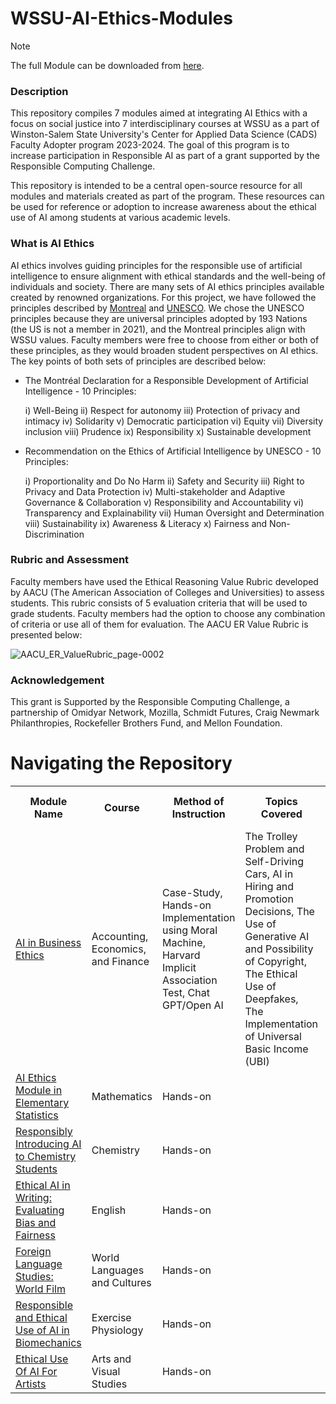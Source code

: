 # WSSU-AI-Ethics-Modules
> [!NOTE]
> The full Module can be downloaded from [here](https://drive.google.com/file/d/1XVbj04_j2b49-tNwXNyGlcT-yGu8LV0Z/view?usp=sharing). 
### Description
This repository compiles 7 modules aimed at integrating AI Ethics with a focus on social justice into 7 interdisciplinary courses at WSSU as a part of Winston-Salem State University's Center for Applied Data Science (CADS) Faculty Adopter program 2023-2024. The goal of this program is to increase participation in Responsible AI as part of a grant supported by the Responsible Computing Challenge.

This repository is intended to be a central open-source resource for all modules and materials created as part of the program. These resources can be used for reference or adoption to increase awareness about the ethical use of AI among students at various academic levels.

### What is AI Ethics 
AI ethics involves guiding principles for the responsible use of artificial intelligence to ensure alignment with ethical standards and the well-being of individuals and society. There are many sets of AI ethics principles available created by renowned organizations. For this project, we have followed the principles described by [Montreal](https://montrealdeclaration-responsibleai.com/the-declaration/) and [UNESCO](https://www.unesco.org/en/artificial-intelligence/recommendation-ethics). We chose the UNESCO principles because they are universal principles adopted by 193 Nations (the US is not a member in 2021), and the Montreal principles align with WSSU values. Faculty members were free to choose from either or both of these principles, as they would broaden student perspectives on AI ethics. The key points of both sets of principles are described below:

* The Montréal Declaration for a Responsible Development of Artificial Intelligence - 10 Principles:
   
  i) Well-Being  ii) Respect for autonomy iii) Protection of privacy and intimacy iv) Solidarity v) Democratic participation vi) Equity vii) Diversity inclusion viii) Prudence ix) Responsibility x) Sustainable development

* Recommendation on the Ethics of Artificial Intelligence by UNESCO - 10 Principles:
   
  i) Proportionality and Do No Harm  ii) Safety and Security iii) Right to Privacy and Data Protection iv) Multi-stakeholder and Adaptive Governance & Collaboration v) Responsibility and Accountability vi) Transparency and Explainability vii) Human Oversight and Determination viii) Sustainability ix) Awareness & Literacy x) Fairness and Non-Discrimination

### Rubric and Assessment
Faculty members have used the Ethical Reasoning Value Rubric developed by AACU (The American Association of Colleges and Universities) to assess students. This rubric consists of 5 evaluation criteria that will be used to grade students. Faculty members had the option to choose any combination of criteria or use all of them for evaluation. The AACU ER Value Rubric is presented below: 

![AACU_ER_ValueRubric_page-0002](https://github.com/CADS-WSSU/WSSU-AI-Ethics-Modules/assets/72575247/151f0ce4-09ad-4e8c-b7f2-23c2fe3bea01)

### Acknowledgement
This grant is Supported by the Responsible Computing Challenge, a partnership of Omidyar Network, Mozilla, Schmidt Futures, Craig Newmark Philanthropies, Rockefeller Brothers Fund, and Mellon Foundation.


# Navigating the Repository

<table>
  <tbody>
    <tr>
      <th>Module Name</th>
      <th>Course</th>
      <th>Method of Instruction</th>
      <th>Topics Covered</th>
      <th>Student Assessment Method</th>
    </tr>
     <tr>
      <td><a href="AI in Business Ethics">AI in Business Ethics</a></td>
      <td>
        Accounting, Economics, and Finance
      </td>
        <td>
        Case-Study, Hands-on Implementation using Moral Machine, Harvard Implicit Association Test, Chat GPT/Open AI
      </td>
        <td>
        The Trolley Problem and Self-Driving Cars, AI in Hiring and Promotion Decisions, The Use of Generative AI and Possibility of Copyright, The Ethical Use of Deepfakes, The Implementation of Universal Basic Income (UBI)
      </td>
        <td>
           Class Discussion/Debate, Paper Writing
      </td>
    </tr>
    <tr>
      <td><a href="https://github.com/CADS-WSSU/Data-Science-Modules/tree/main/MAT3312-Biostatistics-Data-Science-Module-main">AI Ethics Module in Elementary Statistics</a></td>
      <td>
        Mathematics
      </td>
      <td>
        Hands-on
      </td>
    </tr>
    <tr>
      <td><a href="https://github.com/CADS-WSSU/Data-Science-Modules/tree/main/JUS4330-Social-Justice-Data-Science-Module-main">Responsibly Introducing AI to Chemistry Students</a></td>
      <td>
       Chemistry 
      </td>
      <td>
        Hands-on
      </td>
    </tr>
    <tr>
      <td><a href="https://github.com/CADS-WSSU/Data-Science-Modules/tree/main/SPM3301-Sports-Marketing-and-Promotion-Data-Science-Module-main">Ethical AI in Writing: Evaluating Bias and Fairness</a></td>
      <td>
      English
      </td>
       <td>
      Hands-on
      </td>
    </tr>
    <tr>
      <td><a href="https://github.com/CADS-WSSU/Data-Science-Modules/tree/main/PSY-4425-Contemporary-Issues-in-Psychological-Sciences-Data-Science-Module-main">Foreign Language Studies: World Film</a></td>
      <td>
        World Languages and Cultures
      </td>
      <td>
        Hands-on
      </td>
    </tr>
    <tr>
      <td><a href="https://github.com/CADS-WSSU/Data-Science-Modules/tree/main/HCM-3301-Population-Health-Data-Science-Module-main">Responsible and Ethical Use of AI in Biomechanics</a></td>
      <td>
        Exercise Physiology
      </td>
      <td>
        Hands-on
      </td>
    </tr>
    <tr>
      <td><a href="https://github.com/CADS-WSSU/Data-Science-Modules/tree/main/HCM-3301-Population-Health-Data-Science-Module-main">Ethical Use Of AI For Artists</a></td>
      <td>
       Arts and Visual Studies
      </td>
      <td>
       Hands-on
      </td>
    </tr>
    
  
  </tbody>
</table>
